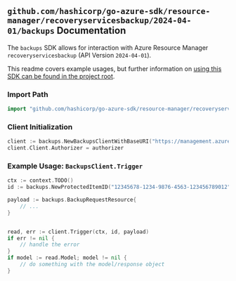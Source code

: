 
## `github.com/hashicorp/go-azure-sdk/resource-manager/recoveryservicesbackup/2024-04-01/backups` Documentation

The `backups` SDK allows for interaction with Azure Resource Manager `recoveryservicesbackup` (API Version `2024-04-01`).

This readme covers example usages, but further information on [using this SDK can be found in the project root](https://github.com/hashicorp/go-azure-sdk/tree/main/docs).

### Import Path

```go
import "github.com/hashicorp/go-azure-sdk/resource-manager/recoveryservicesbackup/2024-04-01/backups"
```


### Client Initialization

```go
client := backups.NewBackupsClientWithBaseURI("https://management.azure.com")
client.Client.Authorizer = authorizer
```


### Example Usage: `BackupsClient.Trigger`

```go
ctx := context.TODO()
id := backups.NewProtectedItemID("12345678-1234-9876-4563-123456789012", "example-resource-group", "vaultName", "backupFabricName", "protectionContainerName", "protectedItemName")

payload := backups.BackupRequestResource{
	// ...
}


read, err := client.Trigger(ctx, id, payload)
if err != nil {
	// handle the error
}
if model := read.Model; model != nil {
	// do something with the model/response object
}
```
